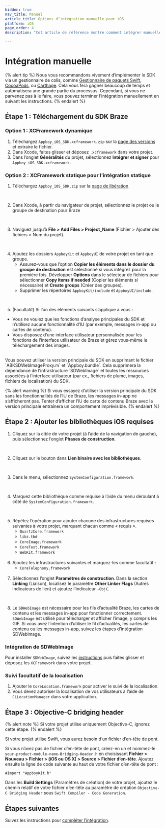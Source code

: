 ```yaml
---
hidden: true
nav_title: Manuel
article_title: Options d’intégration manuelle pour iOS
platform: iOS
page_order: 4
description: "Cet article de référence montre comment intégrer manuellement le SDK Braze pour iOS."

---
```


# Intégration manuelle

{% alert tip %}
Nous vous recommandons vivement d’implémenter le SDK via un gestionnaire de colis, comme [Gestionnaire de paquets Swift](../swift_package_manager/), [CocoaPods](../cocoapods/), ou [Carthage](../carthage_integration/). Cela vous fera gagner beaucoup de temps et automatisera une grande partie du processus. Cependant, si vous ne parvenez pas à le faire, vous pouvez terminer l’intégration manuellement en suivant les instructions.
{% endalert %}

## Étape 1 : Téléchargement du SDK Braze

### Option 1 : XCFramework dynamique

1. Téléchargez `Appboy_iOS_SDK.xcframework.zip` sur la [page des versions](https://github.com/appboy/appboy-ios-sdk/releases) et extraire le fichier.
2. Dans Xcode, faites glisser et déposez `.xcframework` dans votre projet.
3. Dans l’onglet **Généralités** du projet, sélectionnez **Intégrer et signer** pour `Appboy_iOS_SDK.xcframework`.

### Option 2 : XCFramework statique pour l’intégration statique

1. Téléchargez `Appboy_iOS_SDK.zip` sur la [page de libération](https://github.com/appboy/appboy-ios-sdk/releases).<br>
<br>

2. Dans Xcode, à partir du navigateur de projet, sélectionnez le projet ou le groupe de destination pour Braze<br>
<br>

3. Naviguez jusqu’à **File > Add Files > Project_Name** (Fichier > Ajouter des fichiers > Nom du projet).<br>
<br>

4. Ajoutez les dossiers `AppboyKit` et `AppboyUI` de votre projet en tant que groupe.
	- Assurez-vous que l’option **Copier les éléments dans le dossier du groupe de destination** est sélectionné si vous intégrez pour la première fois. Développer **Options** dans le sélecteur de fichiers pour sélectionner **Copy items if needed** (Copier les éléments si nécessaire) et **Create groups** (Créer des groupes).
	- Supprimer les répertoires `AppboyKit/include` et `AppboyUI/include`.<br>
<br>

5. (Facultatif) Si l’un des éléments suivants s’applique à vous :
  - Vous ne voulez que les fonctions d’analyse principales du SDK et n’utilisez aucune fonctionnalité d’IU (par exemple, messages in-app ou cartes de contenu).
  - Vous disposez d’une interface utilisateur personnalisée pour les fonctions de l’interface utilisateur de Braze et gérez vous-même le téléchargement des images.<br>
<br>
Vous pouvez utiliser la version principale du SDK en supprimant le fichier `ABKSDWebImageProxy.m` et `Appboy.bundle`. Cela supprimera la dépendance de l’infrastructure `SDWebImage` et toutes les ressources associées à l’interface utilisateur (par ex., fichiers de plume, images, fichiers de localisation) du SDK.

{% alert warning %}
Si vous essayez d’utiliser la version principale du SDK sans les fonctionnalités de l’IU de Braze, les messages in-app ne s’afficheront pas. Tenter d’afficher l’IU de carte de contenu Braze avec la version principale entraînera un comportement imprévisible.
{% endalert %}

## Étape 2 : Ajouter les bibliothèques iOS requises

1. Cliquez sur la cible de votre projet (à l’aide de la navigation de gauche), puis sélectionnez l’onglet **Phases de construction**.<br>
<br>

2. Cliquez sur le bouton <i class="fas fa-plus"></i> dans **Lien binaire avec les bibliothèques**.<br>
<br>

3. Dans le menu, sélectionnez `SystemConfiguration.framework`.<br>
<br>

4. Marquez cette bibliothèque comme requise à l’aide du menu déroulant à côté de `SystemConfiguration.framework`.<br>
<br>

5. Répétez l’opération pour ajouter chacune des infrastructures requises suivantes à votre projet, marquant chacun comme « requis ».
	- `QuartzCore.framework`
	- `libz.tbd`
	- `CoreImage.framework`
	- `CoreText.framework`
	- `WebKit.framework`<br><br>
6. Ajoutez les infrastructures suivantes et marquez-les comme facultatif :
	- `CoreTelephony.framework`<br><br>
7. Sélectionnez l’onglet **Paramètres de construction**. Dans la section **Linking** (Liaison), localisez le paramètre **Other Linker Flags** (Autres indicateurs de lien) et ajoutez l’indicateur `-ObjC`.<br>
<br>

8. Le `SDWebImage` est nécessaire pour les fils d’actualité Braze, les cartes de contenu et les messages in-app pour fonctionner correctement. `SDWebImage` est utilisé pour télécharger et afficher l’image, y compris les GIF. Si vous avez l’intention d’utiliser le fil d’actualités, les cartes de contenu ou les messages in-app, suivez les étapes d’intégration SDWebImage.

### Intégration de SDWebImage

Pour installer `SDWebImage`, suivez les [instructions](https://github.com/SDWebImage/SDWebImage/wiki/Installation-Guide#build-sdwebimage-as-xcframework) puis faites glisser et déposez les `XCFramework` dans votre projet.

### Suivi facultatif de la localisation

1. Ajouter le `CoreLocation.framework` pour activer le suivi de la localisation.
2. Vous devez autoriser la localisation de vos utilisateurs à l’aide de `CLLocationManager` dans votre application.

## Étape 3 : Objective-C bridging header

{% alert note %}
Si votre projet utilise uniquement Objective-C, ignorez cette étape.
{% endalert %}

Si votre projet utilise Swift, vous aurez besoin d’un fichier d’en-tête de pont.

Si vous n’avez pas de fichier d’en-tête de pont, créez-en un et nommez-le `your-product-module-name-Bridging-Header.h` en choisissant **Fichier > Nouveau > Fichier > (iOS ou OS X) > Source > Fichier d’en-tête**. Ajoutez ensuite la ligne de code suivante au haut de votre fichier d’en-tête de pont :
```
#import "AppboyKit.h"
```

Dans les **Build Settings** (Paramètres de création) de votre projet, ajoutez le chemin relatif de votre fichier d’en-tête au paramètre de création `Objective-C Bridging Header` sous `Swift Compiler - Code Generation`.

## Étapes suivantes

Suivez les instructions pour [compléter l’intégration]({{site.baseurl}}/developer_guide/platform_integration_guides/ios/initial_sdk_setup/completing_integration/).
